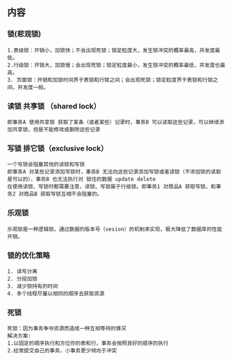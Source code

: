 ## 内容

### 锁(悲观锁)
```
1.表级锁：开销小，加锁快；不会出现死锁；锁定粒度大，发生锁冲突的概率最高，并发度最低。
2.行级锁：开销大，加锁慢；会出现死锁；锁定粒度最小，发生锁冲突的概率最低，并发度也最高。
3. 页面锁：开销和加锁时间界于表锁和行锁之间；会出现死锁；锁定粒度界于表锁和行锁之间，并发度一般。
```
### 读锁 共享锁 （shared lock）
```
即事务A 使用共享锁 获取了某条（或者某些）记录时，事务B 可以读取这些记录，可以继续添加共享锁，但是不能修改或删除这些记录
```
### 写锁 排它锁（exclusive lock）
```
一个写锁会阻塞其他的读锁和写锁
即事务A 对某些记录添加写锁时，事务B 无法向这些记录添加写锁或者读锁（不添加锁的读取是可以的），事务B 也无法执行对 锁住的数据 update delete
在使用读锁、写锁时都需要注意，读锁、写锁属于行级锁。即事务1 对商品A 获取写锁，和事务2 对商品B 获取写锁互相不会阻塞的。
```
### 乐观锁
```
乐观锁是一种逻辑锁，通过数据的版本号（vesion）的机制来实现，极大降低了数据库的性能开销。
```
### 锁的优化策略
```
1. 读写分离
2. 分段加锁
3. 减少锁持有的时间
4. 多个线程尽量以相同的顺序去获取资源
```

### 死锁
```
死锁：因为事务争夺资源而造成一种互相等待的情况
解决方案:
1.以固定的顺序执行和方位你的表和行，事务会按照良好的顺序的执行
2.经常提交自己的事务，小事务更少倾向于冲突
```

